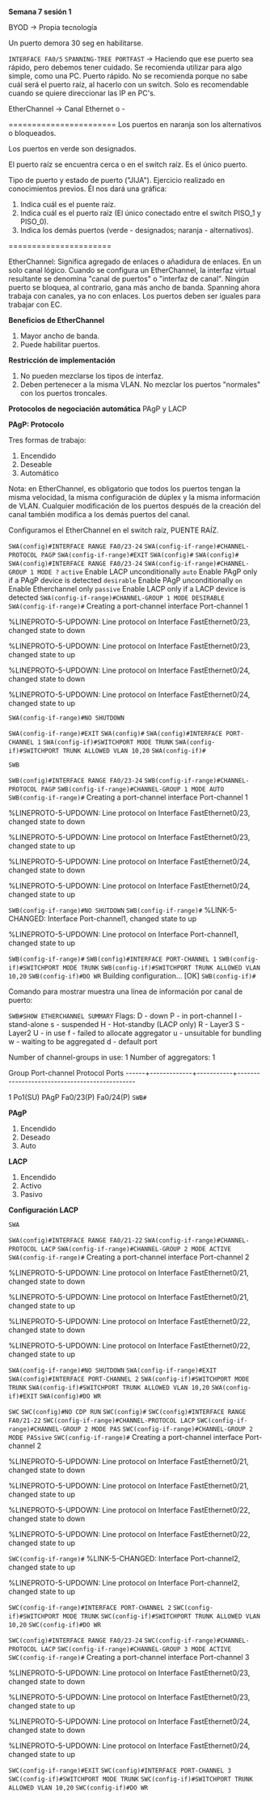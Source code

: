 **Semana 7 sesión 1**

BYOD -> Propia tecnología

Un puerto demora 30 seg en habilitarse.

`INTERFACE FA0/5`
`SPANNING-TREE PORTFAST` -> Haciendo que ese puerto sea rápido, pero debemos tener cuidado. Se recomienda utilizar para algo simple, como una PC. Puerto rápido. No se recomienda porque no sabe cuál será el puerto raíz, al hacerlo con un switch. Solo es recomendable cuando se quiere direccionar las IP en PC's.

EtherChannel -> Canal Ethernet o -

=======================
Los puertos en naranja son los alternativos o bloqueados.

Los puertos en verde son designados.

El puerto raíz se encuentra cerca o en el switch raíz. Es el único puerto.

Tipo de puerto y estado de puerto ("JIJA"). Ejercicio realizado en conocimientos previos. Él nos dará una gráfica:
1. Indica cuál es el puente raíz.
2. Indica cuál es el puerto raíz (El único conectado entre el switch PISO_1 y PISO_0).
3. Indica los demás puertos (verde - designados; naranja - alternativos).

======================

EtherChannel: Significa agregado de enlaces o añadidura de enlaces. En un solo canal lógico. Cuando se configura un EtherChannel, la interfaz virtual resultante se denomina "canal de puertos" o "interfaz de canal". Ningún puerto se bloquea, al contrario, gana más ancho de banda. Spanning ahora trabaja con canales, ya no con enlaces. Los puertos deben ser iguales para trabajar con EC.

**Beneficios de EtherChannel**
1. Mayor ancho de banda.
2. Puede habilitar puertos.

**Restricción de implementación**
1. No pueden mezclarse los tipos de interfaz.
2. Deben pertenecer a la misma VLAN. No mezclar los puertos "normales" con los puertos troncales.

**Protocolos de negociación automática**
PAgP y LACP

**PAgP: Protocolo**

Tres formas de trabajo:
1. Encendido
2. Deseable
3. Automático

Nota: en EtherChannel, es obligatorio que todos los puertos tengan la misma velocidad, la misma configuración de dúplex y la misma información de VLAN. Cualquier modificación de los puertos después de la creación del canal también modifica a los demás puertos del canal.

Configuramos el EtherChannel en el switch raíz, PUENTE RAÍZ.

`SWA(config)#INTERFACE RANGE FA0/23-24`
`SWA(config-if-range)#CHANNEL-PROTOCOL PAGP`
`SWA(config-if-range)#EXIT`
`SWA(config)#`
`SWA(config)#`
`SWA(config)#INTERFACE RANGE FA0/23-24`
`SWA(config-if-range)#CHANNEL-GROUP 1 MODE ?`
  `active`     Enable LACP unconditionally
  `auto`       Enable PAgP only if a PAgP device is detected
  `desirable`  Enable PAgP unconditionally
  `on`         Enable Etherchannel only
  `passive`    Enable LACP only if a LACP device is detected
`SWA(config-if-range)#CHANNEL-GROUP 1 MODE DESIRABLE`
`SWA(config-if-range)#`
Creating a port-channel interface Port-channel 1

%LINEPROTO-5-UPDOWN: Line protocol on Interface FastEthernet0/23, changed state to down

%LINEPROTO-5-UPDOWN: Line protocol on Interface FastEthernet0/23, changed state to up

%LINEPROTO-5-UPDOWN: Line protocol on Interface FastEthernet0/24, changed state to down

%LINEPROTO-5-UPDOWN: Line protocol on Interface FastEthernet0/24, changed state to up

`SWA(config-if-range)#NO SHUTDOWN`

`SWA(config-if-range)#EXIT`
`SWA(config)#`
`SWA(config)#INTERFACE PORT-CHANNEL 1`
`SWA(config-if)#SWITCHPORT MODE TRUNK`
`SWA(config-if)#SWITCHPORT TRUNK ALLOWED VLAN 10,20`
`SWA(config-if)#`

`SWB`

`SWB(config)#INTERFACE RANGE FA0/23-24`
`SWB(config-if-range)#CHANNEL-PROTOCOL PAGP`
`SWB(config-if-range)#CHANNEL-GROUP 1 MODE AUTO`
`SWB(config-if-range)#`
Creating a port-channel interface Port-channel 1

%LINEPROTO-5-UPDOWN: Line protocol on Interface FastEthernet0/23, changed state to down

%LINEPROTO-5-UPDOWN: Line protocol on Interface FastEthernet0/23, changed state to up

%LINEPROTO-5-UPDOWN: Line protocol on Interface FastEthernet0/24, changed state to down

%LINEPROTO-5-UPDOWN: Line protocol on Interface FastEthernet0/24, changed state to up

`SWB(config-if-range)#NO SHUTDOWN`
`SWB(config-if-range)#`
%LINK-5-CHANGED: Interface Port-channel1, changed state to up

%LINEPROTO-5-UPDOWN: Line protocol on Interface Port-channel1, changed state to up

`SWB(config-if-range)#`
`SWB(config)#INTERFACE PORT-CHANNEL 1`
`SWB(config-if)#SWITCHPORT MODE TRUNK`
`SWB(config-if)#SWITCHPORT TRUNK ALLOWED VLAN 10,20`
`SWB(config-if)#DO WR`
Building configuration...
[OK]
`SWB(config-if)#`

Comando para mostrar muestra una línea de información por canal de puerto:

`SWB#SHOW ETHERCHANNEL SUMMARY`
Flags:  D - down        P - in port-channel
        I - stand-alone s - suspended
        H - Hot-standby (LACP only)
        R - Layer3      S - Layer2
        U - in use      f - failed to allocate aggregator
        u - unsuitable for bundling
        w - waiting to be aggregated
        d - default port

Number of channel-groups in use: 1
Number of aggregators:           1

Group  Port-channel  Protocol    Ports
------+-------------+-----------+----------------------------------------------

1      Po1(SU)           PAgP   Fa0/23(P) Fa0/24(P) 
`SWB#`

**PAgP**
1. Encendido
2. Deseado
3. Auto

**LACP**
1. Encendido
2. Activo
3. Pasivo

**Configuración LACP**

`SWA`

`SWA(config)#INTERFACE RANGE FA0/21-22`
`SWA(config-if-range)#CHANNEL-PROTOCOL LACP`
`SWA(config-if-range)#CHANNEL-GROUP 2 MODE ACTIVE`
`SWA(config-if-range)#`
Creating a port-channel interface Port-channel 2

%LINEPROTO-5-UPDOWN: Line protocol on Interface FastEthernet0/21, changed state to down

%LINEPROTO-5-UPDOWN: Line protocol on Interface FastEthernet0/21, changed state to up

%LINEPROTO-5-UPDOWN: Line protocol on Interface FastEthernet0/22, changed state to down

%LINEPROTO-5-UPDOWN: Line protocol on Interface FastEthernet0/22, changed state to up

`SWA(config-if-range)#NO SHUTDOWN`
`SWA(config-if-range)#EXIT`
`SWA(config)#INTERFACE PORT-CHANNEL 2`
`SWA(config-if)#SWITCHPORT MODE TRUNK`
`SWA(config-if)#SWITCHPORT TRUNK ALLOWED VLAN 10,20`
`SWA(config-if)#EXIT`
`SWA(config)#DO WR`

`SWC`
`SWC(config)#NO CDP RUN`
`SWC(config)#`
`SWC(config)#INTERFACE RANGE FA0/21-22`
`SWC(config-if-range)#CHANNEL-PROTOCOL LACP`
`SWC(config-if-range)#CHANNEL-GROUP 2 MODE PAS`
`SWC(config-if-range)#CHANNEL-GROUP 2 MODE PASsive`
`SWC(config-if-range)#`
Creating a port-channel interface Port-channel 2

%LINEPROTO-5-UPDOWN: Line protocol on Interface FastEthernet0/21, changed state to down

%LINEPROTO-5-UPDOWN: Line protocol on Interface FastEthernet0/21, changed state to up

%LINEPROTO-5-UPDOWN: Line protocol on Interface FastEthernet0/22, changed state to down

%LINEPROTO-5-UPDOWN: Line protocol on Interface FastEthernet0/22, changed state to up

`SWC(config-if-range)#`
%LINK-5-CHANGED: Interface Port-channel2, changed state to up

%LINEPROTO-5-UPDOWN: Line protocol on Interface Port-channel2, changed state to up

`SWC(config-if-range)#INTERFACE PORT-CHANNEL 2`
`SWC(config-if)#SWITCHPORT MODE TRUNK`
`SWC(config-if)#SWITCHPORT TRUNK ALLOWED VLAN 10,20`
`SWC(config-if)#DO WR`

`SWC(config)#INTERFACE RANGE FA0/23-24`
`SWC(config-if-range)#CHANNEL-PROTOCOL LACP`
`SWC(config-if-range)#CHANNEL-GROUP 3 MODE ACTIVE`
`SWC(config-if-range)#`
Creating a port-channel interface Port-channel 3

%LINEPROTO-5-UPDOWN: Line protocol on Interface FastEthernet0/23, changed state to down

%LINEPROTO-5-UPDOWN: Line protocol on Interface FastEthernet0/23, changed state to up

%LINEPROTO-5-UPDOWN: Line protocol on Interface FastEthernet0/24, changed state to down

%LINEPROTO-5-UPDOWN: Line protocol on Interface FastEthernet0/24, changed state to up

`SWC(config-if-range)#EXIT`
`SWC(config)#INTERFACE PORT-CHANNEL 3`
`SWC(config-if)#SWITCHPORT MODE TRUNK`
`SWC(config-if)#SWITCHPORT TRUNK ALLOWED VLAN 10,20`
`SWC(config-if)#DO WR`